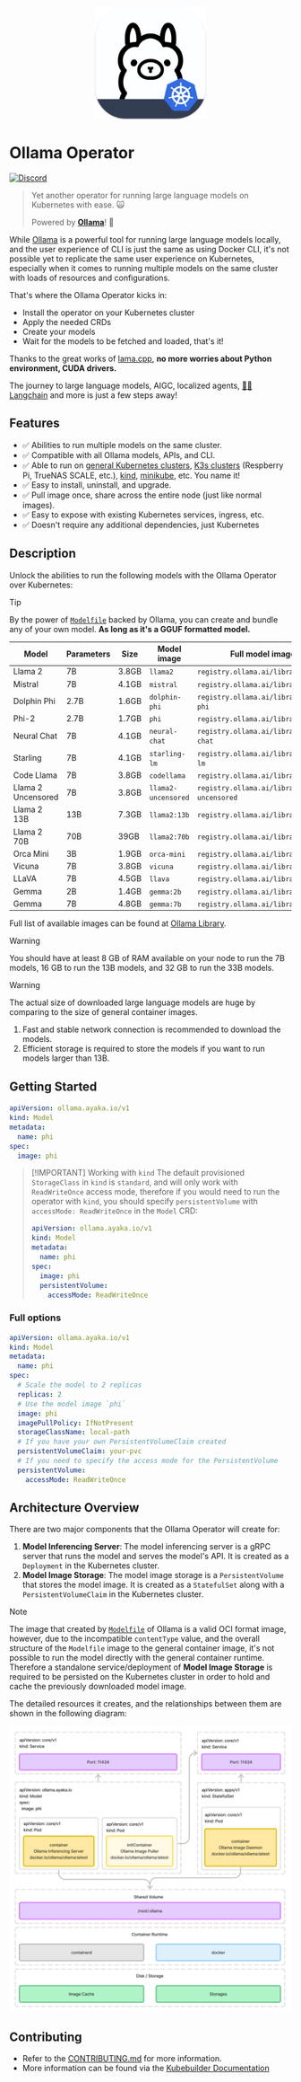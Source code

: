 <div align="center">
  <img alt="ollama" height="200px" src="./docs/public/logo.png">
</div>

# Ollama Operator

[![Discord](https://dcbadge.vercel.app/api/server/ollama?style=flat&compact=true)](https://discord.gg/ollama)

> Yet another operator for running large language models on Kubernetes with ease. 🙀
>
> Powered by **[Ollama](https://github.com/ollama/ollama)**! 🐫

While [Ollama](https://github.com/ollama/ollama) is a powerful tool for running large language models locally, and the user experience of CLI is just the same as using Docker CLI, it's not possible yet to replicate the same user experience on Kubernetes, especially when it comes to running multiple models on the same cluster with loads of resources and configurations.

That's where the Ollama Operator kicks in:

- Install the operator on your Kubernetes cluster
- Apply the needed CRDs
- Create your models
- Wait for the models to be fetched and loaded, that's it!

Thanks to the great works of [lama.cpp](https://github.com/ggerganov/llama.cpp), **no more worries about Python environment, CUDA drivers.**

The journey to large language models, AIGC, localized agents, [🦜🔗 Langchain](https://www.langchain.com/) and more is just a few steps away!

## Features

- ✅ Abilities to run multiple models on the same cluster.
- ✅ Compatible with all Ollama models, APIs, and CLI.
- ✅ Able to run on [general Kubernetes clusters](https://kubernetes.io/), [K3s clusters](https://k3s.io/) (Respberry Pi, TrueNAS SCALE, etc.), [kind](https://kind.sigs.k8s.io/), [minikube](https://minikube.sigs.k8s.io/docs/), etc. You name it!
- ✅ Easy to install, uninstall, and upgrade.
- ✅ Pull image once, share across the entire node (just like normal images).
- ✅ Easy to expose with existing Kubernetes services, ingress, etc.
- ✅ Doesn't require any additional dependencies, just Kubernetes

## Description

Unlock the abilities to run the following models with the Ollama Operator over Kubernetes:

> [!TIP]
> By the power of [`Modelfile`](https://github.com/ollama/ollama/blob/main/docs/modelfile.md) backed by Ollama, you can create and bundle any of your own model. **As long as it's a GGUF formatted model.**

| Model                   | Parameters | Size  | Model image         | Full model image URL                           |
| ----------------------- | ---------- | ----- | ------------------- | ---------------------------------------------- |
| Llama 2                 | 7B         | 3.8GB | `llama2`            | `registry.ollama.ai/library/llama2`            |
| Mistral                 | 7B         | 4.1GB | `mistral`           | `registry.ollama.ai/library/mistral`           |
| Dolphin Phi             | 2.7B       | 1.6GB | `dolphin-phi`       | `registry.ollama.ai/library/dolphin-phi`       |
| Phi-2                   | 2.7B       | 1.7GB | `phi`               | `registry.ollama.ai/library/phi`               |
| Neural Chat             | 7B         | 4.1GB | `neural-chat`       | `registry.ollama.ai/library/neural-chat`       |
| Starling                | 7B         | 4.1GB | `starling-lm`       | `registry.ollama.ai/library/starling-lm`       |
| Code Llama              | 7B         | 3.8GB | `codellama`         | `registry.ollama.ai/library/codellama`         |
| Llama 2 Uncensored      | 7B         | 3.8GB | `llama2-uncensored` | `registry.ollama.ai/library/llama2-uncensored` |
| Llama 2 13B             | 13B        | 7.3GB | `llama2:13b`        | `registry.ollama.ai/library/llama2:13b`        |
| Llama 2 70B             | 70B        | 39GB  | `llama2:70b`        | `registry.ollama.ai/library/llama2:70b`        |
| Orca Mini               | 3B         | 1.9GB | `orca-mini`         | `registry.ollama.ai/library/orca-mini`         |
| Vicuna                  | 7B         | 3.8GB | `vicuna`            | `registry.ollama.ai/library/vicuna`            |
| LLaVA                   | 7B         | 4.5GB | `llava`             | `registry.ollama.ai/library/llava`             |
| Gemma                   | 2B         | 1.4GB | `gemma:2b`          | `registry.ollama.ai/library/gemma:2b`          |
| Gemma                   | 7B         | 4.8GB | `gemma:7b`          | `registry.ollama.ai/library/gemma:7b`          |

Full list of available images can be found at [Ollama Library](https://ollama.com/library).

> [!WARNING]
> You should have at least 8 GB of RAM available on your node to run the 7B models, 16 GB to run the 13B models, and 32 GB to run the 33B models.

> [!WARNING]
> The actual size of downloaded large language models are huge by comparing to the size of general container images.
>
> 1. Fast and stable network connection is recommended to download the models.
> 2. Efficient storage is required to store the models if you want to run models larger than 13B.

## Getting Started

```yaml
apiVersion: ollama.ayaka.io/v1
kind: Model
metadata:
  name: phi
spec:
  image: phi
```

> [!IMPORTANT] Working with `kind`
> The default provisioned `StorageClass` in `kind` is `standard`, and will only work with `ReadWriteOnce` access mode, therefore if you would need to run the operator with `kind`, you should specify `persistentVolume` with `accessMode: ReadWriteOnce` in the `Model` CRD:
> ```yaml
> apiVersion: ollama.ayaka.io/v1
> kind: Model
> metadata:
>   name: phi
> spec:
>   image: phi
>   persistentVolume:
>     accessMode: ReadWriteOnce
> ```

### Full options

```yaml
apiVersion: ollama.ayaka.io/v1
kind: Model
metadata:
  name: phi
spec:
  # Scale the model to 2 replicas
  replicas: 2
  # Use the model image `phi`
  image: phi
  imagePullPolicy: IfNotPresent
  storageClassName: local-path
  # If you have your own PersistentVolumeClaim created
  persistentVolumeClaim: your-pvc
  # If you need to specify the access mode for the PersistentVolume
  persistentVolume:
    accessMode: ReadWriteOnce
```

## Architecture Overview

There are two major components that the Ollama Operator will create for:

1. **Model Inferencing Server**: The model inferencing server is a gRPC server that runs the model and serves the model's API. It is created as a `Deployment` in the Kubernetes cluster.
2. **Model Image Storage**: The model image storage is a `PersistentVolume` that stores the model image. It is created as a `StatefulSet` along with a `PersistentVolumeClaim` in the Kubernetes cluster.

> [!NOTE]
> The image that created by [`Modelfile`](https://github.com/ollama/ollama/blob/main/docs/modelfile.md) of Ollama is a valid OCI format image, however, due to the incompatible `contentType` value, and the overall structure of the `Modelfile` image to the general container image, it's not possible to run the model directly with the general container runtime. Therefore a standalone service/deployment of **Model Image Storage** is required to be persisted on the Kubernetes cluster in order to hold and cache the previously downloaded model image.

The detailed resources it creates, and the relationships between them are shown in the following diagram:

 <picture>
    <source
      srcset="./docs/public/architecture-theme-night.png"
      media="(prefers-color-scheme: dark)"
    />
    <source
      srcset="./docs/public/architecture-theme-day.png"
      media="(prefers-color-scheme: light), (prefers-color-scheme: no-preference)"
    />
    <img src="./docs/public/architecture-theme-day.png" />
  </picture>

## Contributing

- Refer to the [CONTRIBUTING.md](CONTRIBUTING.md) for more information.
- More information can be found via the [Kubebuilder Documentation](https://book.kubebuilder.io/introduction.html)
